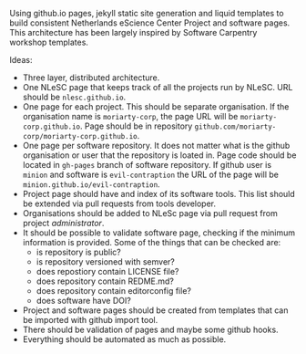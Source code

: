 Using github.io pages, jekyll static site generation and liquid templates to build consistent
Netherlands eScience Center Project and software pages.
This architecture has been largely inspired by Software Carpentry workshop templates.

Ideas:
- Three layer, distributed architecture.
- One NLeSC page that keeps track of all the projects run by NLeSC.
URL should be `nlesc.github.io`.
- One page for each project. This should be separate organisation.
If the organisation name is `moriarty-corp`, the page URL will be `moriarty-corp.github.io`.
Page should be in repository `github.com/moriarty-corp/moriarty-corp.github.io`.
- One page per software repository. It does not matter what is the github organisation or user that the repository is loated in.
Page code should be located in `gh-pages` branch of software repository. If github user is `minion` and software is `evil-contraption` the
URL of the page will be `minion.github.io/evil-contraption`.
- Project page should have and index of its software tools. This list should be extended via pull requests from tools developer.
- Organisations should be added to NLeSc page via pull request from project *administrator*.
- It should be possible to validate software page, checking if the minimum information is provided.
Some of the things that can be checked are:
    * is repository is public?
    * is repository versioned with semver?
    * does repostiory contain LICENSE file?
    * does repository contain REDME.md?
    * does repository contain editorconfig file?
    * does software have DOI?
- Project and software pages should be created from templates that can be imported with github import tool.
- There should be validation of pages and maybe some github hooks.
- Everything should be automated as much as possible.
